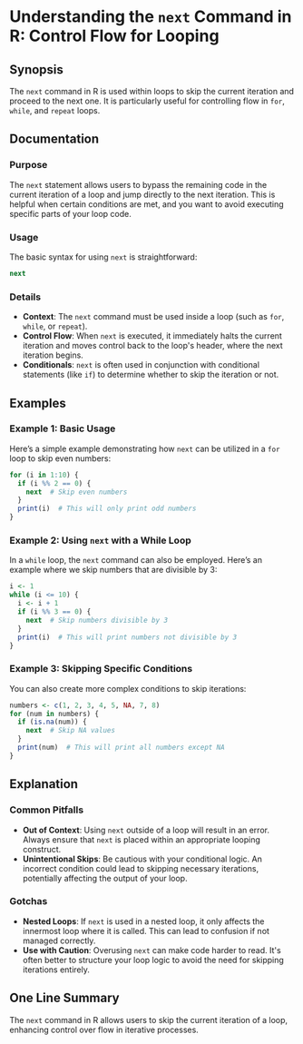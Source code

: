 <!--
Meta Description: # Understanding the `next` Command in R: Control Flow for Looping ## Synopsis The `next` command in R is used within loops to skip the current iterati...
Meta Keywords: next, loop, skip, numbers, iteration
-->

# Understanding the `next` Command in R: Control Flow for Looping

## Synopsis
The `next` command in R is used within loops to skip the current iteration and proceed to the next one. It is particularly useful for controlling flow in `for`, `while`, and `repeat` loops.

## Documentation
### Purpose
The `next` statement allows users to bypass the remaining code in the current iteration of a loop and jump directly to the next iteration. This is helpful when certain conditions are met, and you want to avoid executing specific parts of your loop code.

### Usage
The basic syntax for using `next` is straightforward:

```R
next
```

### Details
- **Context**: The `next` command must be used inside a loop (such as `for`, `while`, or `repeat`).
- **Control Flow**: When `next` is executed, it immediately halts the current iteration and moves control back to the loop's header, where the next iteration begins.
- **Conditionals**: `next` is often used in conjunction with conditional statements (like `if`) to determine whether to skip the iteration or not.

## Examples
### Example 1: Basic Usage
Here’s a simple example demonstrating how `next` can be utilized in a `for` loop to skip even numbers:

```R
for (i in 1:10) {
  if (i %% 2 == 0) {
    next  # Skip even numbers
  }
  print(i)  # This will only print odd numbers
}
```

### Example 2: Using `next` with a While Loop
In a `while` loop, the `next` command can also be employed. Here’s an example where we skip numbers that are divisible by 3:

```R
i <- 1
while (i <= 10) {
  i <- i + 1
  if (i %% 3 == 0) {
    next  # Skip numbers divisible by 3
  }
  print(i)  # This will print numbers not divisible by 3
}
```

### Example 3: Skipping Specific Conditions
You can also create more complex conditions to skip iterations:

```R
numbers <- c(1, 2, 3, 4, 5, NA, 7, 8)
for (num in numbers) {
  if (is.na(num)) {
    next  # Skip NA values
  }
  print(num)  # This will print all numbers except NA
}
```

## Explanation
### Common Pitfalls
- **Out of Context**: Using `next` outside of a loop will result in an error. Always ensure that `next` is placed within an appropriate looping construct.
- **Unintentional Skips**: Be cautious with your conditional logic. An incorrect condition could lead to skipping necessary iterations, potentially affecting the output of your loop.

### Gotchas
- **Nested Loops**: If `next` is used in a nested loop, it only affects the innermost loop where it is called. This can lead to confusion if not managed correctly.
- **Use with Caution**: Overusing `next` can make code harder to read. It's often better to structure your loop logic to avoid the need for skipping iterations entirely.

## One Line Summary
The `next` command in R allows users to skip the current iteration of a loop, enhancing control over flow in iterative processes.